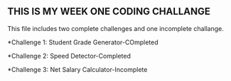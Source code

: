 ## THIS IS MY WEEK ONE CODING CHALLANGE
This file includes two complete challenges and one incomplete challange.

*Challenge 1: Student Grade Generator-COmpleted 

*Challenge 2: Speed Detector-Completed

*Challenge 3: Net Salary Calculator-Incomplete 